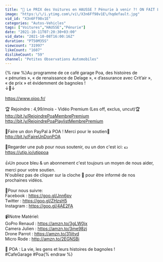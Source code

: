 ```yaml
---
title: "🚗 Le PRIX des Voitures en HAUSSE ? Pénurie à venir ?! ON FAIT LE POINT"
image: "https:\/\/i.ytimg.com\/vi\/X3n6Ff98v1E\/hqdefault.jpg"
vid_id: "X3n6Ff98v1E"
categories: "Autos-Vehicles"
tags: ["Voitures","HAUSSE","Pénurie"]
date: "2021-10-11T07:20:30+03:00"
vid_date: "2021-10-08T16:00:16Z"
duration: "PT50M35S"
viewcount: "31997"
likeCount: "1607"
dislikeCount: "59"
channel: "Petites Observations Automobiles"
---
```

{% raw %}Au programme de ce café garage Poa, des histoires de « pénuries », « de renaissance de Delage », « d’assurance avec Crit’air », « de prix » et évidemment de bagnoles ! <br />↓🚗↓<br /><br /><a rel="nofollow" target="blank" href="https://www.oioo.fr/">https://www.oioo.fr/</a><br /><br />🏆 Rejoindre : 4,99/mois - Vidéo Premium (Les off, exclus, uncut)🏆<br /><a rel="nofollow" target="blank" href="http://bit.ly/RejoindrePoaMembrePremium">http://bit.ly/RejoindrePoaMembrePremium</a><br /><a rel="nofollow" target="blank" href="http://bit.ly/RejoindrePoaPlaylistMembrePremium">http://bit.ly/RejoindrePoaPlaylistMembrePremium</a><br /><br />💪Faire un don PayPal à POA ! Merci pour le soutien💪<br /><a rel="nofollow" target="blank" href="http://bit.ly/FaireUnDonPOA">http://bit.ly/FaireUnDonPOA</a><br /><br />🙏Regarder une pub pour nous soutenir, ou un don c'est ici: 💶<br /><a rel="nofollow" target="blank" href="https://utip.io/utippoa">https://utip.io/utippoa</a><br /><br />👍Un pouce bleu &amp; un abonnement c'est toujours un moyen de nous aider, merci pour votre soutien.<br />N'oubliez pas de cliquer sur la cloche 🔔 pour être informé de nos prochaines vidéos.<br /><br />👥Pour nous suivre:<br />Facebook : <a rel="nofollow" target="blank" href="https://goo.gl/Jnn6pv">https://goo.gl/Jnn6pv</a><br />Twitter : <a rel="nofollow" target="blank" href="https://goo.gl/ZHzsH5">https://goo.gl/ZHzsH5</a><br />Instagram : <a rel="nofollow" target="blank" href="https://goo.gl/4AE2FA">https://goo.gl/4AE2FA</a><br /><br />📹Notre Matériel:<br />GoPro Renaud  : <a rel="nofollow" target="blank" href="https://amzn.to/3gLW0jx">https://amzn.to/3gLW0jx</a><br />Camera Julien : <a rel="nofollow" target="blank" href="https://amzn.to/3me98zj">https://amzn.to/3me98zj</a><br />Drone Parrot : <a rel="nofollow" target="blank" href="https://amzn.to/31iitvd">https://amzn.to/31iitvd</a><br />Micro Rode : <a rel="nofollow" target="blank" href="http://amzn.to/2EGNSBi">http://amzn.to/2EGNSBi</a><br /><br />🚗 POA : La vie, les gens et leurs histoires de bagnoles !<br />#CafeGarage #Poa{% endraw %}
